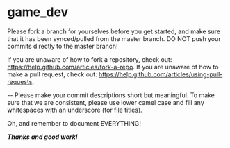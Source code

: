 game_dev
========

Please fork a branch for yourselves before you get started, and make sure that it has been synced/pulled from the master branch.  DO NOT push your commits directly to the master branch!

If you are unaware of how to fork a repository, check out: https://help.github.com/articles/fork-a-repo.
If you are unaware of how to make a pull request, check out: https://help.github.com/articles/using-pull-requests.

-- Please make your commit descriptions short but meaningful.  To make sure that we are consistent, please use lower camel case and fill any whitespaces with an underscore (for file titles).

Oh, and remember to document EVERYTHING!

***Thanks and good work!***
